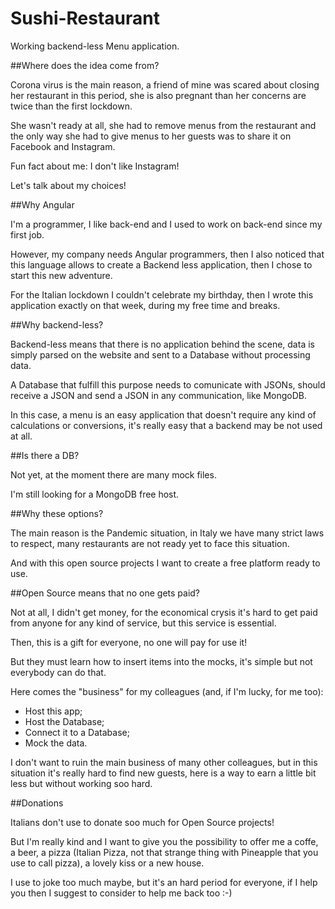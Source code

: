 # Sushi-Restaurant

Working backend-less Menu application.

##Where does the idea come from?

Corona virus is the main reason, a friend of mine was scared about closing her
restaurant in this period, she is also pregnant than her concerns are twice than
the first lockdown.

She wasn't ready at all, she had to remove menus from the restaurant and the only
way she had to give menus to her guests was to share it on Facebook and Instagram.

Fun fact about me: I don't like Instagram!

Let's talk about my choices!

##Why Angular

I'm a programmer, I like back-end and I used to work on back-end since my first job.

However, my company needs Angular programmers, then I also noticed that this language
allows to create a Backend less application, then I chose to start this new adventure.

For the Italian lockdown I couldn't celebrate my birthday, then I wrote this
application exactly on that week, during my free time and breaks.

##Why backend-less?

Backend-less means that there is no application behind the scene,
data is simply parsed on the website and sent to a Database without
processing data.

A Database that fulfill this purpose needs to comunicate with JSONs,
should receive a JSON and send a JSON in any communication, like MongoDB.

In this case, a menu is an easy application that doesn't require any kind
of calculations or conversions, it's really easy that a backend may be
not used at all.

##Is there a DB?

Not yet, at the moment there are many mock files.

I'm still looking for a MongoDB free host.

##Why these options?

The main reason is the Pandemic situation, in Italy we have many strict laws to
respect, many restaurants are not ready yet to face this situation.

And with this open source projects I want to create a free platform ready to use.

##Open Source means that no one gets paid?

Not at all, I didn't get money, for the economical crysis it's hard to get paid
from anyone for any kind of service, but this service is essential.

Then, this is a gift for everyone, no one will pay for use it!

But they must learn how to insert items into the mocks, it's simple but not
everybody can do that.

Here comes the "business" for my colleagues (and, if I'm lucky, for me too): 
* Host this app;
* Host the Database;
* Connect it to a Database;
* Mock the data.

I don't want to ruin the main business of many other colleagues, but
in this situation it's really hard to find new guests, here is a way to earn
a little bit less but without working soo hard.

##Donations

Italians don't use to donate soo much for Open Source projects!

But I'm really kind and I want to give you the possibility to offer me a coffe,
a beer, a pizza (Italian Pizza, not that strange thing with Pineapple that you
use to call pizza), a lovely kiss or a new house.

I use to joke too much maybe, but it's an hard period for everyone, if I help
you then I suggest to consider to help me back too :-)
